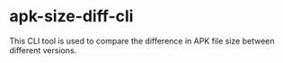 # apk-size-diff-cli
This CLI tool is used to compare the difference in APK file size between different versions.
